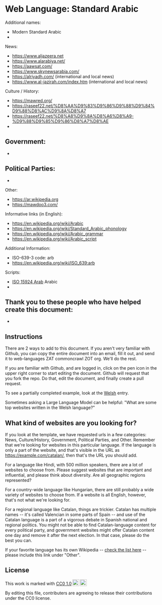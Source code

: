 # Web Language: Standard Arabic

Additional names:
- Modern Standard Arabic
- 

News:
- https://www.aljazeera.net
- https://www.alarabiya.net/
- https://aawsat.com/
- https://www.skynewsarabia.com/
- https://alriyadh.com/ (international and local news)
- https://www.al-jazirah.com/index.htm (international and local news)

Culture / History:
- https://mawred.org/
- https://raseef22.net/%D8%AA%D9%83%D9%86%D9%88%D9%84%D9%88%D8%AC%D9%8A%D8%A7
- https://raseef22.net/%D8%A8%D9%8A%D8%A6%D8%A9-%D9%88%D9%85%D9%86%D8%A7%D8%AE
- 

Government:
- 
- 

Political Parties:
- 
- 

Other:
- https://ar.wikipedia.org
- https://mawdoo3.com/ 

Informative links (in English):
- https://en.wikipedia.org/wiki/Arabic
- https://en.wikipedia.org/wiki/Standard_Arabic_phonology
- https://en.wikipedia.org/wiki/Arabic_grammar
- https://en.wikipedia.org/wiki/Arabic_script

Additional Information:
- ISO-639-3 code: arb
- https://en.wikipedia.org/wiki/ISO_639:arb


Scripts:
- <a href="https://en.wikipedia.org/wiki/ISO_15924">ISO 15924 Arab</a> Arabic
- 

Thank you to these people who have helped create this document:
- 
- 

## Instructions

There are 2 ways to add to this document. If you aren't very familiar
with Github, you can copy the entire document into an email, fill it
out, and send it to web-languages ZAT commoncrawl ZOT org. We'll do the rest.

If you are familiar with Github, and are logged in, click on the pen
icon in the upper right corner to start editing the document.
Github will request that you fork the repo. Do that, edit the
document, and finally create a pull request.

To see a partially completed example, look at the
[Welsh](../living/welsh.md) entry.

Sometimes asking a Large Language Model can be helpful: "What are some
top websites written in the Welsh language?"

## What kind of websites are you looking for?

If you look at the template, we have requested urls in a few
categories: News, Culture/History, Government, Political Parties, and
Other. Remember that we're looking for websites in this particular
language. If the language is only a part of the website, and that's
visible in the URL as https://example.com/catalan/, then that's the
URL you should add.

For a language like Hindi, with 500 million speakers, there are a lot
of websites to choose from. Please suggest websites that are important
and influential, and please think about diversity. Are all geographic
regions represented?

For a country-wide language like Hungarian, there are still probably a
wide variety of websites to choose from. If a website is all English,
however, that's not what we're looking for.

For a regional language like Catalan, things are trickier. Catalan has
multiple names -- it's called Valencian in some parts of Spain -- and
use of the Catalan language is a part of a vigorous debate in Spanish
national and regional politics. You might not be able to find
Catalan-language content for every political party, and government
websites might offer Catalan content one day and remove it after
the next election. In that case, please do the best you can.

If your favorite language has its own Wikipedia -- [check the list here](https://en.wikipedia.org/wiki/List_of_Wikipedias) --
please include this link under "Other".

## License

<p xmlns:cc="http://creativecommons.org/ns#" >This work is marked with <a href="https://creativecommons.org/publicdomain/zero/1.0/?ref=chooser-v1" target="_blank" rel="license noopener noreferrer" style="display:inline-block;">CC0 1.0<img style="height:22px!important;margin-left:3px;vertical-align:text-bottom;" src="https://mirrors.creativecommons.org/presskit/icons/cc.svg?ref=chooser-v1" alt=""><img style="height:22px!important;margin-left:3px;vertical-align:text-bottom;" src="https://mirrors.creativecommons.org/presskit/icons/zero.svg?ref=chooser-v1" alt=""></a></p>

By editing this file, contributers are agreeing to release their contributions under the CC0 license.
